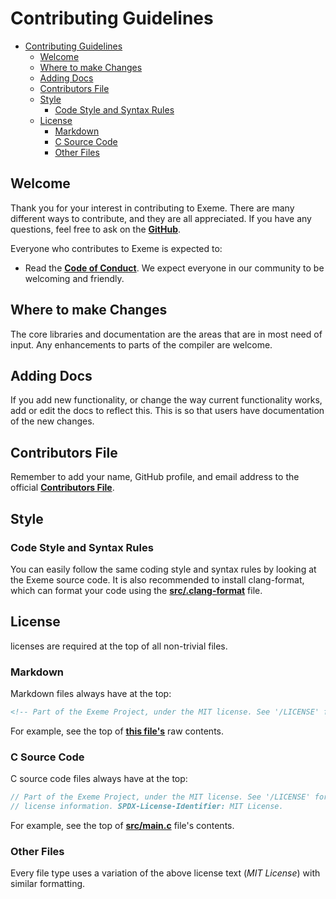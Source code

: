 <!-- Part of the Exeme Project, under the MIT license. See '/LICENSE' for license information. SPDX-License-Identifier: MIT License. -->

# Contributing Guidelines

- [Contributing Guidelines](#contributing-guidelines)
  - [Welcome](#welcome)
  - [Where to make Changes](#where-to-make-changes)
  - [Adding Docs](#adding-docs)
  - [Contributors File](#contributors-file)
  - [Style](#style)
    - [Code Style and Syntax Rules](#code-style-and-syntax-rules)
  - [License](#license)
    - [Markdown](#markdown)
    - [C Source Code](#c-source-code)
    - [Other Files](#other-files)

## Welcome

Thank you for your interest in contributing to Exeme. There are many different ways to contribute, and they are all appreciated. If you have any questions, feel free to ask on the [**GitHub**](https://github.com/exeme-project/exeme-lang/discussions).

Everyone who contributes to Exeme is expected to:

* Read the [**Code of Conduct**](https://github.com/exeme-project/exeme-lang/blob/main/CODE_OF_CONDUCT.md). We expect everyone in our community to be welcoming and friendly.

## Where to make Changes

The core libraries and documentation are the areas that are in most need of input. Any enhancements to parts of the compiler are welcome.

## Adding Docs

If you add new functionality, or change the way current functionality works, add or edit the docs to reflect this. This is so that users have documentation of the new changes.

## Contributors File

Remember to add your name, GitHub profile, and email address to the official [**Contributors File**](https://github.com/exeme-project/exeme-lang/blob/main/CONTRIBUTORS.md).

## Style

### Code Style and Syntax Rules

You can easily follow the same coding style and syntax rules by looking at the Exeme source code. It is also recommended to install clang-format, which can format your code using the [**src/.clang-format**](https://github.com/exeme-project/exeme-lang/blob/main/src/.clang-format) file.

## License

licenses are required at the top of all non-trivial files.

### Markdown

Markdown files always have at the top:

```md
<!-- Part of the Exeme Project, under the MIT license. See '/LICENSE' for license information. SPDX-License-Identifier: MIT License. -->
```

For example, see the top of [**this file's**](https://github.com/exeme-project/exeme-lang/blob/main/CONTRIBUTING.md) raw contents.

### C Source Code

C source code files always have at the top:

``` c
// Part of the Exeme Project, under the MIT license. See '/LICENSE' for
// license information. SPDX-License-Identifier: MIT License.
```

For example, see the top of [**src/main.c**](https://github.com/exeme-project/exeme-lang/blob/main/src/main.c) file's contents.

### Other Files

Every file type uses a variation of the above license text (*MIT License*) with similar formatting.
